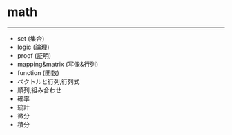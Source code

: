 # math
***
* set (集合)  
* logic (論理)
* proof (証明)
* mapping&matrix (写像&行列)
* function (関数)
* ベクトルと行列,行列式  
* 順列,組み合わせ  
* 確率  
* 統計  
* 微分  
* 積分
